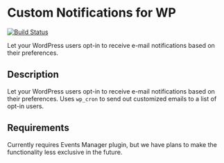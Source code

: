 # Custom Notifications for WP #
[![Build Status](https://travis-ci.com/BCcampus/custom-wp-notify.svg?branch=dev)](https://travis-ci.com/BCcampus/custom-wp-notify)

Let your WordPress users opt-in to receive e-mail notifications based on their preferences.

## Description ##

Let your WordPress users opt-in to receive e-mail notifications based on their preferences. Uses `wp_cron` to send out customized emails to a list of opt-in users.

## Requirements ##

Currently requires Events Manager plugin, but we have plans to make the functionality less exclusive in the future.



